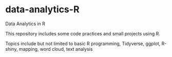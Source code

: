 # data-analytics-R
Data Analytics in R

This repository includes some code practices and small projects using R. 

Topics include but not limited to basic R programming, Tidyverse, ggplot, R-shiny, mapping, word cloud, text analysis
